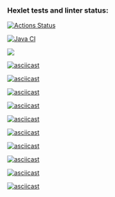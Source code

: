 ### Hexlet tests and linter status:
[![Actions Status](https://github.com/Mr-XEN/java-project-lvl1/workflows/hexlet-check/badge.svg)](https://github.com/Mr-XEN/java-project-lvl1/actions)

[![Java CI](https://github.com/Mr-XEN/java-project-lvl1/actions/workflows/main.yml/badge.svg)](https://github.com/Mr-XEN/java-project-lvl1/actions/workflows/main.yml)

<a href="https://codeclimate.com/github/Mr-XEN/java-project-lvl1/maintainability"><img src="https://api.codeclimate.com/v1/badges/8fe065e194c6d37c5ba2/maintainability" /></a>

[![asciicast](https://asciinema.org/a/M1WZbLl1kOovDKtAZLNfl0aFL.svg)](https://asciinema.org/a/M1WZbLl1kOovDKtAZLNfl0aFL)

[![asciicast](https://asciinema.org/a/AF2Jp6akXPL9HQcx3faho3ACE.svg)](https://asciinema.org/a/AF2Jp6akXPL9HQcx3faho3ACE)

[![asciicast](https://asciinema.org/a/KGhQeTnORaMyKkH7ep9beDDrA.svg)](https://asciinema.org/a/KGhQeTnORaMyKkH7ep9beDDrA)

[![asciicast](https://asciinema.org/a/5cNms8VLVOVtUHTvkiOA1QcI5.svg)](https://asciinema.org/a/5cNms8VLVOVtUHTvkiOA1QcI5)

[![asciicast](https://asciinema.org/a/3W0wg4RwfSgJklBSYtoBIKzBz.svg)](https://asciinema.org/a/3W0wg4RwfSgJklBSYtoBIKzBz)

[![asciicast](https://asciinema.org/a/YToJ6sArb6kOEjaj4dvmuACa9.svg)](https://asciinema.org/a/YToJ6sArb6kOEjaj4dvmuACa9)

[![asciicast](https://asciinema.org/a/V04BN5knBzE28R7nhvcFdr68n.svg)](https://asciinema.org/a/V04BN5knBzE28R7nhvcFdr68n)

[![asciicast](https://asciinema.org/a/RPr3YC1PKhoo9uCHxJkvS1rLB.svg)](https://asciinema.org/a/RPr3YC1PKhoo9uCHxJkvS1rLB)

[![asciicast](https://asciinema.org/a/7W3JcFzynZbktzLxifH49RWNg.svg)](https://asciinema.org/a/7W3JcFzynZbktzLxifH49RWNg)

[![asciicast](https://asciinema.org/a/1J3642vphn8cosEqOVZdsI806.svg)](https://asciinema.org/a/1J3642vphn8cosEqOVZdsI806)
